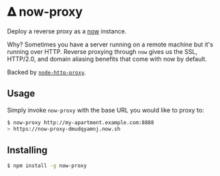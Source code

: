 # &#120491; now-proxy

Deploy a reverse proxy as a [now](https://now.sh) instance.

Why? Sometimes you have a server running on a remote machine but it's running
over HTTP. Reverse proxying through `now` gives us the SSL, HTTP/2.0, and domain
aliasing benefits that come with now by default.

Backed by [`node-http-proxy`](https://github.com/nodejitsu/node-http-proxy).

## Usage

Simply invoke `now-proxy` with the base URL you would like to proxy to:

```bash
$ now-proxy http://my-apartment.example.com:8888
> https://now-proxy-dmudqyamnj.now.sh
```

## Installing

```bash
$ npm install -g now-proxy
```
